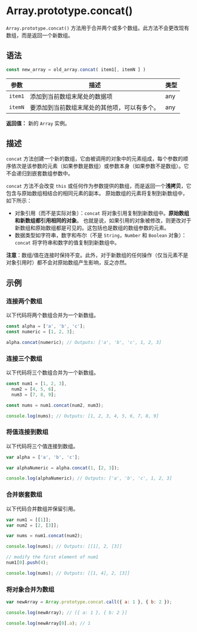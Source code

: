 # Array.prototype.concat()

`Array.prototype.concat()` 方法用于合并两个或多个数组。此方法不会更改现有数组，而是返回一个新数组。

## 语法

```js
const new_array = old_array.concat( item1[, itemN ] )
```

| 参数    | 描述                                         | 类型 |
| ------- | -------------------------------------------- | ---- |
| `item1` | 添加到当前数组末尾处的数据项                 | any  |
| `itemN` | 要添加到当前数组末尾处的其他项，可以有多个。 | any  |

**返回值：** 新的 `Array` 实例。

## 描述

`concat` 方法创建一个新的数组，它由被调用的对象中的元素组成，每个参数的顺序依次是该参数的元素（如果参数是数组）或参数本身（如果参数不是数组）。它不会递归到嵌套数组参数中。

`concat` 方法不会改变 `this` 或任何作为参数提供的数组，而是返回一个**浅拷贝**，它包含与原始数组相结合的相同元素的副本。 原始数组的元素将复制到新数组中，如下所示：

- 对象引用（而不是实际对象）：`concat` 将对象引用复制到新数组中。**原始数组和新数组都引用相同的对象**。 也就是说，如果引用的对象被修改，则更改对于新数组和原始数组都是可见的。这包括也是数组的数组参数的元素。
- 数据类型如字符串，数字和布尔（不是 `String`，`Number` 和 `Boolean` 对象）：`concat` 将字符串和数字的值复制到新数组中。

**注意**：数组/值在连接时保持不变。此外，对于新数组的任何操作（仅当元素不是对象引用时）都不会对原始数组产生影响，反之亦然。

## 示例

### 连接两个数组

以下代码将两个数组合并为一个新数组。

```js
const alpha = ['a', 'b', 'c'];
const numeric = [1, 2, 3];

alpha.concat(numeric); // Outputs: ['a', 'b', 'c', 1, 2, 3]
```

### 连接三个数组

以下代码将三个数组合并为一个新数组。

```js
const num1 = [1, 2, 3],
  num2 = [4, 5, 6],
  num3 = [7, 8, 9];

const nums = num1.concat(num2, num3);

console.log(nums); // Outputs: [1, 2, 3, 4, 5, 6, 7, 8, 9]
```

### 将值连接到数组

以下代码将三个值连接到数组。

```js
var alpha = ['a', 'b', 'c'];

var alphaNumeric = alpha.concat(1, [2, 3]);

console.log(alphaNumeric); // Outputs: ['a', 'b', 'c', 1, 2, 3]
```

### 合并嵌套数组

以下代码合并数组并保留引用。

```js
var num1 = [[1]];
var num2 = [2, [3]];

var nums = num1.concat(num2);

console.log(nums); // Outputs: [[1], 2, [3]]

// modify the first element of num1
num1[0].push(4);

console.log(nums); // Outputs: [[1, 4], 2, [3]]
```

### 将对象合并为数组

```js
var newArray = Array.prototype.concat.call({ a: 1 }, { b: 2 });

console.log(newArray); // [{ a: 1 }, { b: 2 }]

console.log(newArray[0].a); // 1
```
